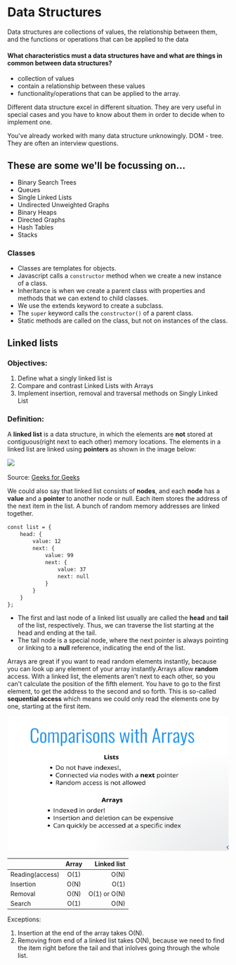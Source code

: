 # Data Structures
Data structures are collections of values, the relationship between them, and the functions or operations that can be applied to the data

#### What characteristics must a data structures have and what are things in common between data structures? 

- collection of values
- contain a relationship between these values
- functionality/operations that can be applied to the array.

Different data structure excel in different situation. They are very useful in special cases and you have to know about them in order to decide when to implement one. 

You've already worked with many data structure unknowingly. DOM - tree. They are often an interview questions.

## These are some we'll be focussing on...
- Binary Search Trees
- Queues 
- Single Linked Lists 
- Undirected Unweighted Graphs 
- Binary Heaps 
- Directed Graphs
- Hash Tables
- Stacks

###  Classes


* Classes are templates for objects.
* Javascript calls a `constructor` method when we create a new instance of a class.
* Inheritance is when we create a parent class with properties and methods that we can extend to child classes.
* We use the extends keyword to create a subclass.
* The `super` keyword calls the `constructor()` of a parent class.
* Static methods are called on the class, but not on instances of the class.
## Linked lists 

### Objectives: 

1. Define what a singly linked list is 
2. Compare and contrast Linked Lists with Arrays 
3. Implement insertion, removal and traversal methods on Singly Linked List

### Definition: 

A **linked list** is a data structure, in which the elements are **not** stored at contiguous(right next to each other) memory locations. The elements in a linked list are linked using **pointers** as shown in the image below:

![](https://media.geeksforgeeks.org/wp-content/cdn-uploads/gq/2013/03/Linkedlist.png)

Source: [Geeks for Geeks](https://www.geeksforgeeks.org/data-structures/linked-list/)


We could also say that linked list consists of **nodes**, and each **node** has a **value** and a **pointer** to another node or null.
Each item stores the address of the next item in the list. A bunch of random memory addresses are linked together. 

```
const list = {
    head: {
        value: 12
        next: {
            value: 99
            next: {
                value: 37
                next: null
            }
        }
    }
};
```

* The first and last node of a linked list usually are called the **head** and **tail** of the list, respectively. Thus, we can traverse the list starting at the head and ending at the tail. 
* The tail node is a special node, where the next pointer is always pointing or linking to a **null** reference, indicating the end of the list.

Arrays are great if you want to read random elements instantly, because you can look up any element of your array instantly.Arrays allow **random** access. With a linked list, the elements aren't next to each other, so you can't calculate the position of the fifth element. You have to go to the first element, to get the address to the second and so forth. This is so-called **sequential access** which means we could only read the elements one by one, starting at the first item.

![](comparison.png)


|               | Array          | Linked list  |
| ------------- |:-------------:| ---------:|
| Reading(access)       | O(1)          |   O(N)    |
| Insertion     | O(N)          |   O(1)    |
| Removal     | O(N)          |   O(1) or O(N)   |              
| Search     | O(1)          |   O(N)   |     



Exceptions: 

1. Insertion at the end of the array takes O(N). 
2. Removing from end of a linked list takes O(N), because we need to find the item right before the tail and that inlolves going through the whole list.


